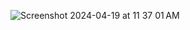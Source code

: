 ![Screenshot 2024-04-19 at 11 37 01 AM](https://github.com/Bircansezgin/Native-ToDo/assets/71594771/49b95a35-fc61-412d-9636-067846863f1d)
